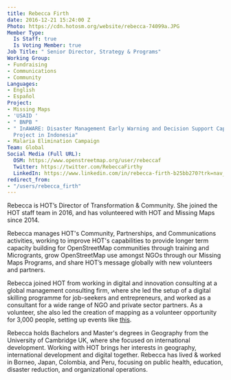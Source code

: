 ```yaml
---
title: Rebecca Firth
date: 2016-12-21 15:24:00 Z
Photo: https://cdn.hotosm.org/website/rebecca-74099a.JPG
Member Type:
  Is Staff: true
  Is Voting Member: true
Job Title: " Senior Director, Strategy & Programs"
Working Group:
- Fundraising
- Communications
- Community
Languages:
- English
- Español
Project:
- Missing Maps
- 'USAID '
- " BNPB "
- " InAWARE: Disaster Management Early Warning and Decision Support Capacity Enhancement
  Project in Indonesia"
- Malaria Elimination Campaign
Team: Global
Social Media (Full URL):
  OSM: https://www.openstreetmap.org/user/rebeccaf
  Twitter: https://twitter.com/RebeccaFirthy
  LinkedIn: https://www.linkedin.com/in/rebecca-firth-b25bb270?trk=nav_responsive_tab_profile_pic
redirect_from:
- "/users/rebecca_firth"
---
```


Rebecca is HOT’s Director of Transformation & Community. She joined the HOT staff team in 2016, and has volunteered with HOT and Missing Maps since 2014. 

Rebecca manages HOT's Community, Partnerships, and Communications activities, working to improve HOT's capabilities to provide longer term capacity building for OpenStreetMap communities through training and Microgrants, grow OpenStreetMap use amongst NGOs through our Missing Maps Programs, and share HOT’s message globally with new volunteers and partners.

Rebecca joined HOT from working in digital and innovation consulting at a global management consulting firm, where she led the setup of a digital skilling programme for job-seekers and entrepreneurs, and worked as a consultant for a wide range of NGO and private sector partners. As a volunteer, she also led the creation of mapping as a volunteer opportunity for 3,000 people, setting up events like [this](https://youtu.be/tHr6Pf4W_gg).

Rebecca holds Bachelors and Master's degrees in Geography from the University of Cambridge UK, where she focused on international development. Working with HOT brings her interests in geography, international development and digital together. Rebecca has lived & worked in Borneo, Japan, Colombia, and Peru, focusing on public health, education, disaster reduction, and organizational operations.
